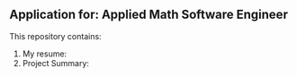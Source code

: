 ## Application for: Applied Math Software Engineer ## 

This repository contains:
1. My resume:
2. Project Summary: 
